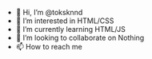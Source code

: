 - 👋 Hi, I’m @toksknnd
- 👀 I’m interested in HTML/CSS
- 🌱 I’m currently learning HTML/JS
- 💞️ I’m looking to collaborate on Nothing
- 📫 How to reach me 
